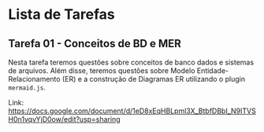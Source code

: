 # Lista de Tarefas

## Tarefa 01 - Conceitos de BD e MER

Nesta tarefa teremos questões sobre conceitos de banco dados e sistemas de arquivos. Além disse, teremos questões sobre Modelo Entidade-Relacionamento (ER) e a construção de Diagramas ER utilizando o plugin `mermaid.js`.

Link: https://docs.google.com/document/d/1eD8xEqHBLpml3X_BtbfDBbI_N9ITVSH0n1vqvYjD0ow/edit?usp=sharing